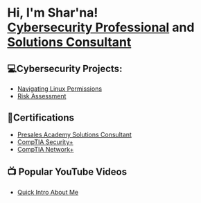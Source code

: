 <h1>Hi, I'm Shar'na! <br/><a href="https://github.com/sclem34">Cybersecurity Professional</a> and <a href="https://www.linkedin.com/in/shar-na-cl/">Solutions Consultant</a></h1>

<h2>💻Cybersecurity Projects:</h2>

- [Navigating Linux Permissions](https://github.com/sclem34/linproj/blob/main/README.md)
- [Risk Assessment](https://github.com/sclem34/riskproj/blob/main/README.md)

<h2>📂Certifications</h2>

- [Presales Academy Solutions Consultant](https://cf-us1.mindtickle.com/1412872914049937324/public-content/1728066344738appoutputcertificate6m2JKOUiCt.pngyfAd.png)
- [CompTIA Security+](https://drive.google.com/file/d/16rFXCpeIWOh_HI3Zoq1LAjn-XLIZO8nh/view?usp=drive_link)
- [CompTIA Network+](https://drive.google.com/file/d/1JyEHsUiuRiKX6NQWuiSccFyFkd9djYnx/view?usp=sharing) 

<h2>📺 Popular YouTube Videos</h2>

- [Quick Intro About Me](https://www.youtube.com/watch?v=EyqjbuL_o4Y&ab_channel=LifeofSerendipity)


<!--<h2> 🤳 Connect with me:</h2>

[<img align="left" alt="SharClement | YouTube" width="22px" src="https://cdn.jsdelivr.net/npm/simple-icons@v3/icons/youtube.svg" />][youtube]
[<img align="left" alt="SharClement | LinkedIn" width="22px" src="https://cdn.jsdelivr.net/npm/simple-icons@v3/icons/linkedin.svg" />][linkedin]
[<img align="left" alt="SharClement | Instagram" width="22px" src="https://cdn.jsdelivr.net/npm/simple-icons@v3/icons/instagram.svg" />][instagram]


[youtube]: https://www.youtube.com/
[instagram]: https://www.instagram.com/
[linkedin]: https://linkedin.com/in/shar-na-cl



Here are some ideas to get you started:

- 🔭 I’m currently working on ...
- 🌱 I’m currently learning ...
- 👯 I’m looking to collaborate on ...
- 🤔 I’m looking for help with ...
- 💬 Ask me about ...
- 📫 How to reach me: ...
- 😄 Pronouns: ...
- ⚡ Fun fact: ...
-->

